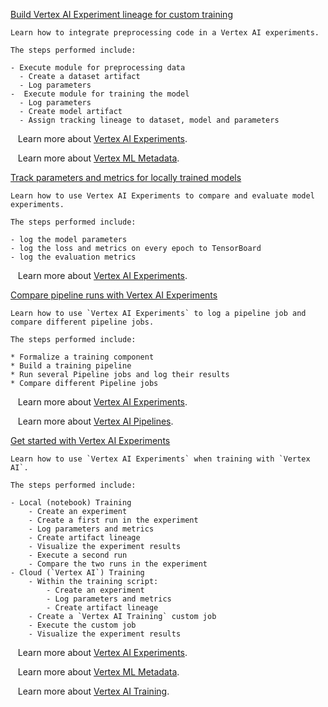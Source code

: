 
[Build Vertex AI Experiment lineage for custom training](https://github.com/GoogleCloudPlatform/vertex-ai-samples/blob/main/notebooks/official/experiments/build_model_experimentation_lineage_with_prebuild_code.ipynb)

```
Learn how to integrate preprocessing code in a Vertex AI experiments.

The steps performed include:

- Execute module for preprocessing data
  - Create a dataset artifact
  - Log parameters
-  Execute module for training the model
  - Log parameters
  - Create model artifact
  - Assign tracking lineage to dataset, model and parameters

```

&nbsp;&nbsp;&nbsp;Learn more about [Vertex AI Experiments](https://cloud.google.com/vertex-ai/docs/experiments/intro-vertex-ai-experiments).

&nbsp;&nbsp;&nbsp;Learn more about [Vertex ML Metadata](https://cloud.google.com/vertex-ai/docs/ml-metadata).


[Track parameters and metrics for locally trained models](https://github.com/GoogleCloudPlatform/vertex-ai-samples/blob/main/notebooks/official/experiments/comparing_local_trained_models.ipynb)

```
Learn how to use Vertex AI Experiments to compare and evaluate model experiments.

The steps performed include:

- log the model parameters
- log the loss and metrics on every epoch to TensorBoard
- log the evaluation metrics

```

&nbsp;&nbsp;&nbsp;Learn more about [Vertex AI Experiments](https://cloud.google.com/vertex-ai/docs/experiments/intro-vertex-ai-experiments).


[Compare pipeline runs with Vertex AI Experiments](https://github.com/GoogleCloudPlatform/vertex-ai-samples/blob/main/notebooks/official/experiments/comparing_pipeline_runs.ipynb)

```
Learn how to use `Vertex AI Experiments` to log a pipeline job and compare different pipeline jobs.

The steps performed include:

* Formalize a training component
* Build a training pipeline
* Run several Pipeline jobs and log their results
* Compare different Pipeline jobs

```

&nbsp;&nbsp;&nbsp;Learn more about [Vertex AI Experiments](https://cloud.google.com/vertex-ai/docs/experiments/intro-vertex-ai-experiments).

&nbsp;&nbsp;&nbsp;Learn more about [Vertex AI Pipelines](https://cloud.google.com/vertex-ai/docs/pipelines/introduction).


[Get started with Vertex AI Experiments](https://github.com/GoogleCloudPlatform/vertex-ai-samples/blob/main/notebooks/official/experiments/get_started_with_vertex_experiments.ipynb)

```
Learn how to use `Vertex AI Experiments` when training with `Vertex AI`.

The steps performed include:

- Local (notebook) Training
    - Create an experiment
    - Create a first run in the experiment
    - Log parameters and metrics
    - Create artifact lineage
    - Visualize the experiment results
    - Execute a second run
    - Compare the two runs in the experiment
- Cloud (`Vertex AI`) Training
    - Within the training script:
        - Create an experiment
        - Log parameters and metrics
        - Create artifact lineage
    - Create a `Vertex AI Training` custom job
    - Execute the custom job
    - Visualize the experiment results

```

&nbsp;&nbsp;&nbsp;Learn more about [Vertex AI Experiments](https://cloud.google.com/vertex-ai/docs/experiments/intro-vertex-ai-experiments).

&nbsp;&nbsp;&nbsp;Learn more about [Vertex ML Metadata](https://cloud.google.com/vertex-ai/docs/ml-metadata).

&nbsp;&nbsp;&nbsp;Learn more about [Vertex AI Training](https://cloud.google.com/vertex-ai/docs/training/custom-training).

